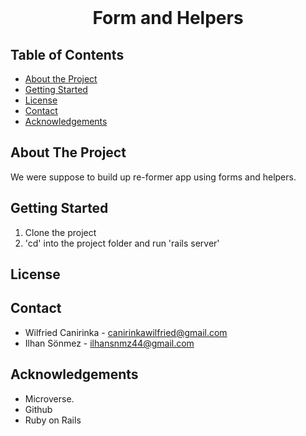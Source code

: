 <!--
*** Thanks for checking out this README Template.
-->


<!-- PROJECT TITLE -->

<br/>
<h1 align="center">Form and Helpers</h1>

<!-- TABLE OF CONTENTS -->


## Table of Contents

* [About the Project](#about-the-project)
* [Getting Started](#getting-started)
* [License](#license)
* [Contact](#contact)
* [Acknowledgements](#acknowledgements)


<!-- ABOUT THE PROJECT -->
## About The Project

<p> We were suppose to build up re-former app using forms and helpers. </p>

<!-- GETTING STARTED -->
## Getting Started

1. Clone the project
2. 'cd' into the project folder and run 'rails server'

<!-- LICENSE -->
## License

<!-- CONTACT -->
## Contact
* Wilfried Canirinka - canirinkawilfried@gmail.com  <br>
* Ilhan Sönmez - ilhansnmz44@gmail.com

<!-- ACKNOWLEDGEMENTS -->
## Acknowledgements

* Microverse.
* Github
* Ruby on Rails